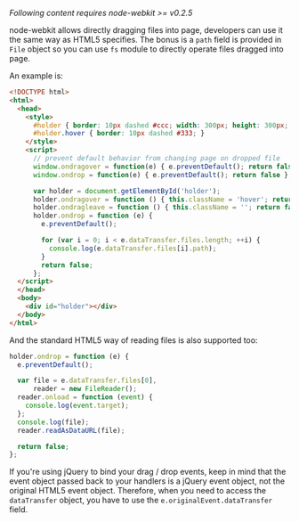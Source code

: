 _Following content requires node-webkit >= v0.2.5_

node-webkit allows directly dragging files into page, developers can use it the same way as HTML5 specifies. The bonus is a `path` field is provided in `File` object so you can use `fs` module to directly operate files dragged into page.

An example is:

```html
<!DOCTYPE html>
<html>
  <head>
    <style>
      #holder { border: 10px dashed #ccc; width: 300px; height: 300px; margin: 20px auto;}
      #holder.hover { border: 10px dashed #333; }
    </style>
    <script>
      // prevent default behavior from changing page on dropped file
      window.ondragover = function(e) { e.preventDefault(); return false };
      window.ondrop = function(e) { e.preventDefault(); return false };

      var holder = document.getElementById('holder');
      holder.ondragover = function () { this.className = 'hover'; return false; };
      holder.ondragleave = function () { this.className = ''; return false; };
      holder.ondrop = function (e) {
        e.preventDefault();

        for (var i = 0; i < e.dataTransfer.files.length; ++i) {
          console.log(e.dataTransfer.files[i].path);
        }
        return false;
      };
  </script>
  </head>
  <body>
    <div id="holder"></div>
  </body>
</html>
```

And the standard HTML5 way of reading files is also supported too:

```javascript
holder.ondrop = function (e) {
  e.preventDefault();

  var file = e.dataTransfer.files[0],
      reader = new FileReader();
  reader.onload = function (event) {
    console.log(event.target);
  };
  console.log(file);
  reader.readAsDataURL(file);

  return false;
};
```

If you're using jQuery to bind your drag / drop events, keep in mind that the event object passed back to your handlers is a jQuery event object, not the original HTML5 event object. Therefore, when you need to access the `dataTransfer` object, you have to use the `e.originalEvent.dataTransfer` field.